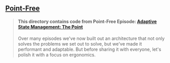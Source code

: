 ## [Point-Free](https://www.pointfree.co)

> #### This directory contains code from Point-Free Episode: [Adaptive State Management: The Point](https://www.pointfree.co/episodes/ep98-ergonomic-state-management-part-1)
>
> Over many episodes we've now built out an architecture that not only solves the problems we set out to solve, but we've made it performant and adaptable. But before sharing it with everyone, let's polish it with a focus on ergonomics.
